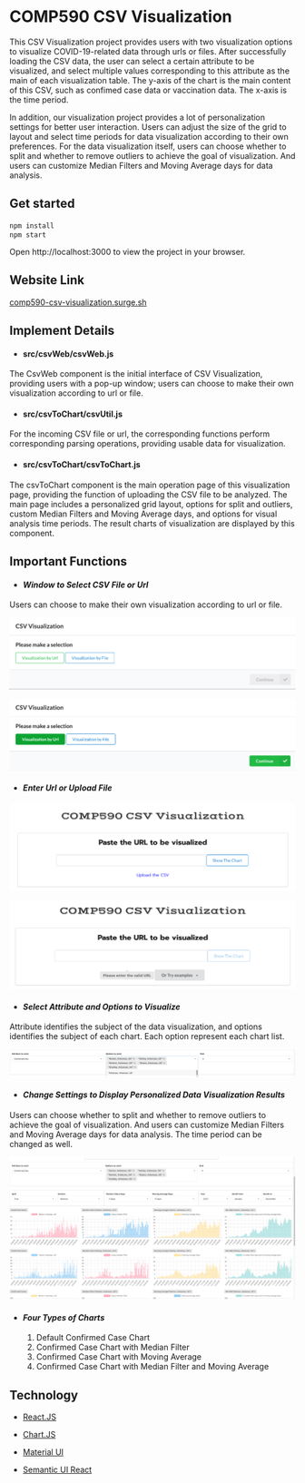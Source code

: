 # COMP590 CSV Visualization

This CSV Visualization project provides users with two visualization options to visualize COVID-19-related data through urls or files. After successfully loading the CSV data, the user can select a certain attribute to be visualized, and select multiple values corresponding to this attribute as the main of each visualization table. The y-axis of the chart is the main content of this CSV, such as confimed case data or vaccination data. The x-axis is the time period.

In addition, our visualization project provides a lot of personalization settings for better user interaction. Users can adjust the size of the grid to layout and select time periods for data visualization according to their own preferences. For the data visualization itself, users can choose whether to split and whether to remove outliers to achieve the goal of visualization. And users can customize Median Filters and Moving Average days for data analysis.

## Get started

```shell
npm install
npm start
```

Open http://localhost:3000 to view the project in your browser.

## Website Link

[comp590-csv-visualization.surge.sh](comp590-csv-visualization.surge.sh)

## Implement Details

- #### src/csvWeb/csvWeb.js

The CsvWeb component is the initial interface of CSV Visualization, providing users with a pop-up window; users can choose to make their own visualization according to url or file.

- #### src/csvToChart/csvUtil.js

For the incoming CSV file or url, the corresponding functions perform corresponding parsing operations, providing usable data for visualization.

- #### src/csvToChart/csvToChart.js

The csvToChart component is the main operation page of this visualization page, providing the function of uploading the CSV file to be analyzed. The main page includes a personalized grid layout, options for split and outliers, custom Median Filters and Moving Average days, and options for visual analysis time periods. The result charts of visualization are displayed by this component.

## Important Functions

- #### *Window to Select CSV File or Url*

Users can choose to make their own visualization according to url or file.

![1](example_pict/1.png)

![2](example_pict/2.png)



- #### *Enter Url or Upload File*

~~![3](example_pict/3.png)~~

![4](example_pict/4.png)



- #### *Select Attribute and Options to Visualize*

Attribute identifies the subject of the data visualization, and options identifies the subject of each chart. Each option represent each chart list.

![5](example_pict/5.png)

- #### *Change Settings to Display Personalized Data Visualization Results*

Users can choose whether to split and whether to remove outliers to achieve the goal of visualization. And users can customize Median Filters and Moving Average days for data analysis. The time period can be changed as well.

![6](example_pict/6.png)

- #### *Four Types of Charts*

  1. Default Confirmed Case Chart
  2. Confirmed Case Chart with Median Filter
  3. Confirmed Case Chart with Moving Average
  4. Confirmed Case Chart with Median Filter and Moving Average

## Technology 

- [React.JS](https://reactjs.org/)

- [Chart.JS](https://www.chartjs.org/)

- [Material UI](https://mui.com/)
- [Semantic UI React](https://react.semantic-ui.com/)
